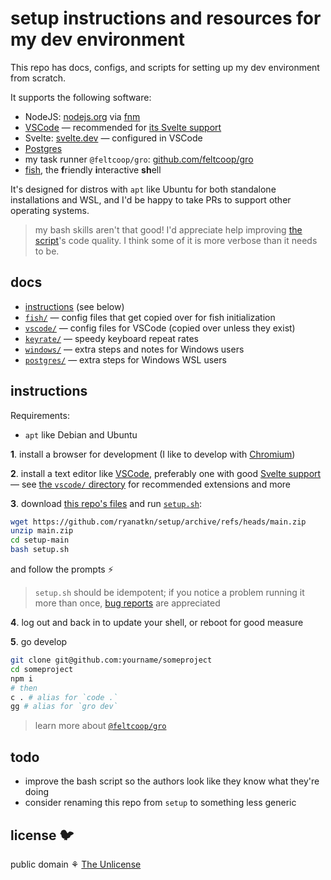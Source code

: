 # setup instructions and resources for my dev environment

This repo has docs, configs, and scripts for setting up my dev environment from scratch.

It supports the following software:

- NodeJS: [nodejs.org](https://nodejs.org/) via [fnm](https://github.com/Schniz/fnm)
- [VSCode](https://code.visualstudio.com/) — recommended for
  [its Svelte support](https://github.com/sveltejs/language-tools)
- Svelte: [svelte.dev](https://svelte.dev/) — configured in VSCode
- [Postgres](https://www.postgresql.org/)
- my task runner `@feltcoop/gro`: [github.com/feltcoop/gro](https://github.com/feltcoop/gro)
- [fish](https://fishshell.com/), the **f**riendly **i**nteractive **sh**ell

It's designed for distros with `apt` like Ubuntu for both standalone installations and WSL,
and I'd be happy to take PRs to support other operating systems.

> my bash skills aren't that good! I'd appreciate help improving
> [the script](setup.sh)'s code quality. I think some of it is more verbose than it needs to be.

## docs

- [instructions](#instructions) (see below)
- [`fish/`](fish) — config files that get copied over for fish initialization
- [`vscode/`](vscode) — config files for VSCode (copied over unless they exist)
- [`keyrate/`](keyrate) — speedy keyboard repeat rates
- [`windows/`](windows) — extra steps and notes for Windows users
- [`postgres/`](postgres) — extra steps for Windows WSL users

## instructions

Requirements:

- `apt` like Debian and Ubuntu

**1**. install a browser for development
(I like to develop with [Chromium](https://www.chromium.org/Home))

**2**. install a text editor like [VSCode](https://code.visualstudio.com/),
preferably one with good [Svelte support](https://github.com/sveltejs/language-tools) —
see [the `vscode/` directory](vscode) for recommended extensions and more

**3**. download
[this repo's files](https://github.com/ryanatkn/setup/archive/refs/heads/main.zip)
and run [`setup.sh`](setup.sh):

```bash
wget https://github.com/ryanatkn/setup/archive/refs/heads/main.zip
unzip main.zip
cd setup-main
bash setup.sh
```

and follow the prompts ⚡

> `setup.sh` should be idempotent;
> if you notice a problem running it more than once,
> [bug reports](https://github.com/ryanatkn/setup/issues) are appreciated

**4**. log out and back in to update your shell, or reboot for good measure

**5**. go develop

```bash
git clone git@github.com:yourname/someproject
cd someproject
npm i
# then
c . # alias for `code .`
gg # alias for `gro dev`
```

> learn more about [`@feltcoop/gro`](https://github.com/feltcoop/gro)

## todo

- improve the bash script so the authors look like they know what they're doing
- consider renaming this repo from `setup` to something less generic

## license 🐦

public domain ⚘ [The Unlicense](license)

